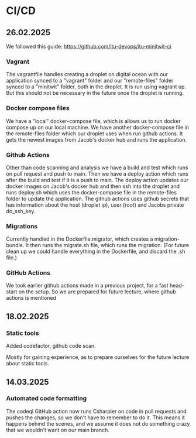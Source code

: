 # CI/CD

## 26.02.2025

We followed this guide: https://github.com/itu-devops/itu-minitwit-ci

### Vagrant

The vagrantfile handles creating a droplet on digital ocean with our application synced to a "vagrant" folder
and our "remote-files" folder synced to a "minitwit" folder, both in the droplet.
It is run using vagrant up. But this should not be necessary in the future once the droplet is running.

### Docker compose files

We have a "local" docker-compose file, which is allows us to run docker compose up on our local machine.
We have another docker-compose file in the remote-files folder which our droplet uses when run github actions.
It gets the newest images from Jacob's docker hub and runs the application.


### Github Actions

Other than code scanning and analysis we have a build and test which runs on pull request and push to main.
Then we have a deploy action which runs after the build and test if it is a push to main.
The deploy action updates our docker images on Jacob's docker hub and then ssh into the droplet and runs deploy.sh
which uses the docker-compose file in the remote-files folder to update the application.
The github actions uses github secrets that has information about the host (droplet ip), user (root) 
and Jacobs private do_ssh_key.


### Migrations

Currently handled in the Dockerfile.migrator, which creates a migration-bundle. 
It then runs the migrate.sh file, which runs the migration. 
(For future clean up we could handle everything in the Dockerfile, and discard the .sh file.)


### GitHub Actions

We took earlier github actions made in a previous project, for a fast head-start on the setup.
So we are prepared for future lecture, where github actions is mentioned

## 18.02.2025

### Static tools

Added codefactor, github code scan.

Mostly for gaining experience, as to prepare ourselves for the future lecture about static tools.


## 14.03.2025

### Automated code formatting

The codeql GitHub action now runs Csharpier on code in pull requests and 
pushes the changes, so we don't have to remember to do it. 
This means it happens behind the scenes, and we assume it does not do
something crazy that we wouldn't want on our main branch.



